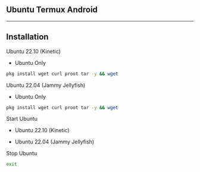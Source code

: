 ## Ubuntu Termux Android
---------------
## Installation

Ubuntu 22.10 (Kinetic)
* Ubuntu Only

```bash
pkg install wget curl proot tar -y && wget
```

Ubuntu 22.04 (Jammy Jellyfish)
* Ubuntu Only

```bash
pkg install wget curl proot tar -y && wget
```

Start Ubuntu

* Ubuntu 22.10 (Kinetic)

* Ubuntu 22.04 (Jammy Jellyfish)

Stop Ubuntu

```bash
exit
```
